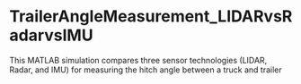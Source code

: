 # TrailerAngleMeasurement_LIDARvsRadarvsIMU
This MATLAB simulation compares three sensor technologies (LIDAR, Radar, and IMU) for measuring the hitch angle between a truck and trailer
